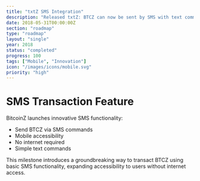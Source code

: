 ```yaml
---
title: "txtZ SMS Integration"
description: "Released txtZ: BTCZ can now be sent by SMS with text commands"
date: 2018-05-31T00:00:00Z
section: "roadmap"
type: "roadmap"
layout: "single"
year: 2018
status: "completed"
progress: 100
tags: ["Mobile", "Innovation"]
icon: "/images/icons/mobile.svg"
priority: "high"
---
```


# SMS Transaction Feature

BitcoinZ launches innovative SMS functionality:
- Send BTCZ via SMS commands
- Mobile accessibility
- No internet required
- Simple text commands

This milestone introduces a groundbreaking way to transact BTCZ using basic SMS functionality, expanding accessibility to users without internet access.
